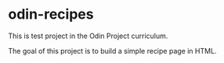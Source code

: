 # odin-recipes
This is test project in the Odin Project curriculum.

The goal of this project is to build a simple recipe page in HTML.